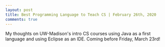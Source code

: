 ```yaml
---
layout: post
title: Best Programming Language to Teach CS | February 26th, 2020
comments: true
---
```


My thoughts on UW-Madison's intro CS courses using Java as a first language and using Eclipse as an IDE.
Coming before Friday, March 23rd!